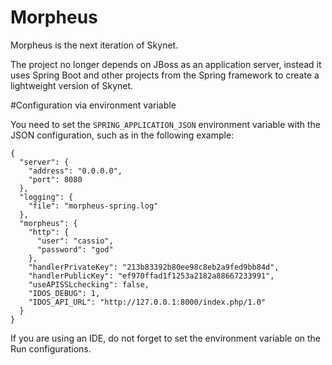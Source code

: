 Morpheus
========

Morpheus is the next iteration of Skynet.

The project no longer depends on JBoss as an application server, instead 
it uses Spring Boot and other projects from the Spring framework to create
a lightweight version of Skynet.

#Configuration via environment variable
 
You need to set the `SPRING_APPLICATION_JSON` environment variable with the JSON configuration, such as in the following example:
 
```
{
  "server": {
    "address": "0.0.0.0",
    "port": 8080
  },
  "logging": {
    "file": "morpheus-spring.log"
  },
  "morpheus": {
    "http": {
      "user": "cassio",
      "password": "god"
    },
    "handlerPrivateKey": "213b83392b80ee98c8eb2a9fed9bb84d",
    "handlerPublicKey": "ef970ffad1f1253a2182a88667233991",
    "useAPISSLchecking": false,
    "IDOS_DEBUG": 1,
    "IDOS_API_URL": "http://127.0.0.1:8000/index.php/1.0"
  }
}
 ```
 
If you are using an IDE, do not forget to set the environment variable on the Run configurations.
